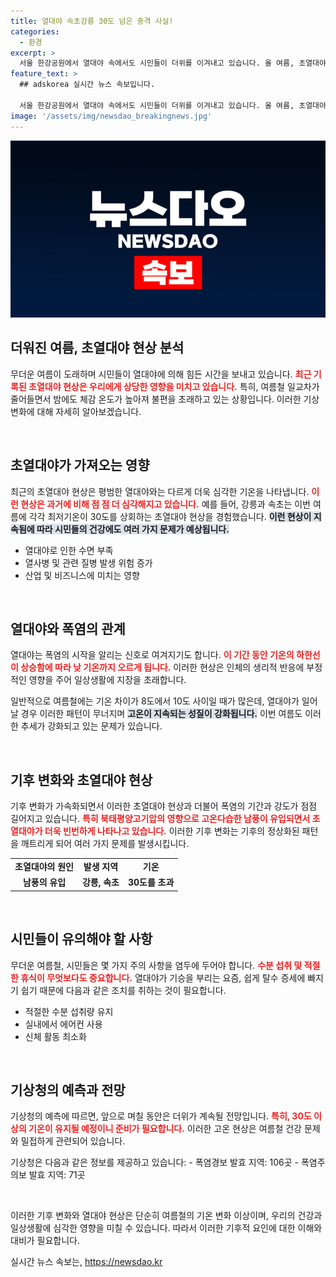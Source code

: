 ```yaml
---
title: 열대야 속초강릉 30도 넘은 충격 사실!
categories:
  - 환경
excerpt: >
  서울 한강공원에서 열대야 속에서도 시민들이 더위를 이겨내고 있습니다. 올 여름, 초열대야 현상이 잇따르며 역대 최대 열대야 일수를 기록하고 있어 무더위가 계속될 전망입니다.
feature_text: >
  ## adskorea 실시간 뉴스 속보입니다.

  서울 한강공원에서 열대야 속에서도 시민들이 더위를 이겨내고 있습니다. 올 여름, 초열대야 현상이 잇따르며 역대 최대 열대야 일수를 기록하고 있어 무더위가 계속될 전망입니다.
image: '/assets/img/newsdao_breakingnews.jpg'
---
```


<p><img src="/assets/img/newsdao_breakingnews.jpg" alt="adskorea 속보" /></p>

<h2 data-ke-size="size26">더워진 여름, 초열대야 현상 분석</h2>

<p>무더운 여름이 도래하며 시민들이 열대야에 의해 힘든 시간을 보내고 있습니다. <b><span style="color: #ee2323;">최근 기록된 초열대야 현상은 우리에게 상당한 영향을 미치고 있습니다.</span></b> 특히, 여름철 일교차가 줄어들면서 밤에도 체감 온도가 높아져 불편을 초래하고 있는 상황입니다. 이러한 기상 변화에 대해 자세히 알아보겠습니다.</p>

<p data-ke-size="size16">&nbsp;</p>

<h2 data-ke-size="size26">초열대야가 가져오는 영향</h2>

<p>최근의 초열대야 현상은 평범한 열대야와는 다르게 더욱 심각한 기온을 나타냅니다. <b><span style="color: #ee2323;">이런 현상은 과거에 비해 점 점 더 심각해지고 있습니다.</span></b> 예를 들어, 강릉과 속초는 이번 여름에 각각 최저기온이 30도를 상회하는 초열대야 현상을 경험했습니다. <b><span style="background-color: #21538527;">이런 현상이 지속됨에 따라 시민들의 건강에도 여러 가지 문제가 예상됩니다.</span></b> </p>

<ul>
<li>열대야로 인한 수면 부족</li>
<li>열사병 및 관련 질병 발생 위험 증가</li>
<li>산업 및 비즈니스에 미치는 영향</li>
</ul>

<p data-ke-size="size16">&nbsp;</p>

<h2 data-ke-size="size26">열대야와 폭염의 관계</h2>

<p>열대야는 폭염의 시작을 알리는 신호로 여겨지기도 합니다. <b><span style="color: #ee2323;">이 기간 동안 기온의 하한선이 상승함에 따라 낮 기온까지 오르게 됩니다.</span></b> 이러한 현상은 인체의 생리적 반응에 부정적인 영향을 주어 일상생활에 지장을 초래합니다. </p>

<p>일반적으로 여름철에는 기온 차이가 8도에서 10도 사이일 때가 많은데, 열대야가 일어날 경우 이러한 패턴이 무너지며 <b><span style="background-color: #21538527;">고온이 지속되는 성질이 강화됩니다.</span></b> 이번 여름도 이러한 추세가 강화되고 있는 문제가 있습니다.</p>

<p data-ke-size="size16">&nbsp;</p>

<h2 data-ke-size="size26">기후 변화와 초열대야 현상</h2>

<p>기후 변화가 가속화되면서 이러한 초열대야 현상과 더불어 폭염의 기간과 강도가 점점 길어지고 있습니다. <b><span style="color: #ee2323;">특히 북태평양고기압의 영향으로 고온다습한 남풍이 유입되면서 초열대야가 더욱 빈번하게 나타나고 있습니다.</span></b> 이러한 기후 변화는 기후의 정상화된 패턴을 깨트리게 되어 여러 가지 문제를 발생시킵니다. </p>

<table>
<tr>
<td style="text-align: center; height: 17px;"><b>초열대야의 원인</b></td>
<td style="text-align: center; height: 17px;"><b>발생 지역</b></td>
<td style="text-align: center; height: 17px;"><b>기온</b></td>
</tr>
<tr>
<td style="text-align: center; height: 17px;"><b>남풍의 유입</b></td>
<td style="text-align: center; height: 17px;"><b>강릉, 속초</b></td>
<td style="text-align: center; height: 17px;"><b>30도를 초과</b></td>
</tr>
</table>

<p data-ke-size="size16">&nbsp;</p>

<h2 data-ke-size="size26">시민들이 유의해야 할 사항</h2>

<p>무더운 여름철, 시민들은 몇 가지 주의 사항을 염두에 두어야 합니다. <b><span style="color: #ee2323;">수분 섭취 및 적절한 휴식이 무엇보다도 중요합니다.</span></b> 열대야가 기승을 부리는 요즘, 쉽게 탈수 증세에 빠지기 쉽기 때문에 다음과 같은 조치를 취하는 것이 필요합니다. </p>

<ul>
<li>적절한 수분 섭취량 유지</li>
<li>실내에서 에어컨 사용</li>
<li>신체 활동 최소화</li>
</ul>

<p data-ke-size="size16">&nbsp;</p>

<h2 data-ke-size="size26">기상청의 예측과 전망</h2>

<p>기상청의 예측에 따르면, 앞으로 며칠 동안은 더위가 계속될 전망입니다. <b><span style="color: #ee2323;">특히, 30도 이상의 기온이 유지될 예정이니 준비가 필요합니다.</span></b> 이러한 고온 현상은 여름철 건강 문제와 밀접하게 관련되어 있습니다. </p>

<p>기상청은 다음과 같은 정보를 제공하고 있습니다:
- 폭염경보 발효 지역: 106곳
- 폭염주의보 발효 지역: 71곳</p>

<p data-ke-size="size16">&nbsp;</p>

<p>이러한 기후 변화와 열대야 현상은 단순히 여름철의 기온 변화 이상이며, 우리의 건강과 일상생활에 심각한 영향을 미칠 수 있습니다. 따라서 이러한 기후적 요인에 대한 이해와 대비가 필요합니다.</p>
실시간 뉴스 속보는, <a href="https://newsdao.kr" rel="dofollow">https://newsdao.kr</a>


